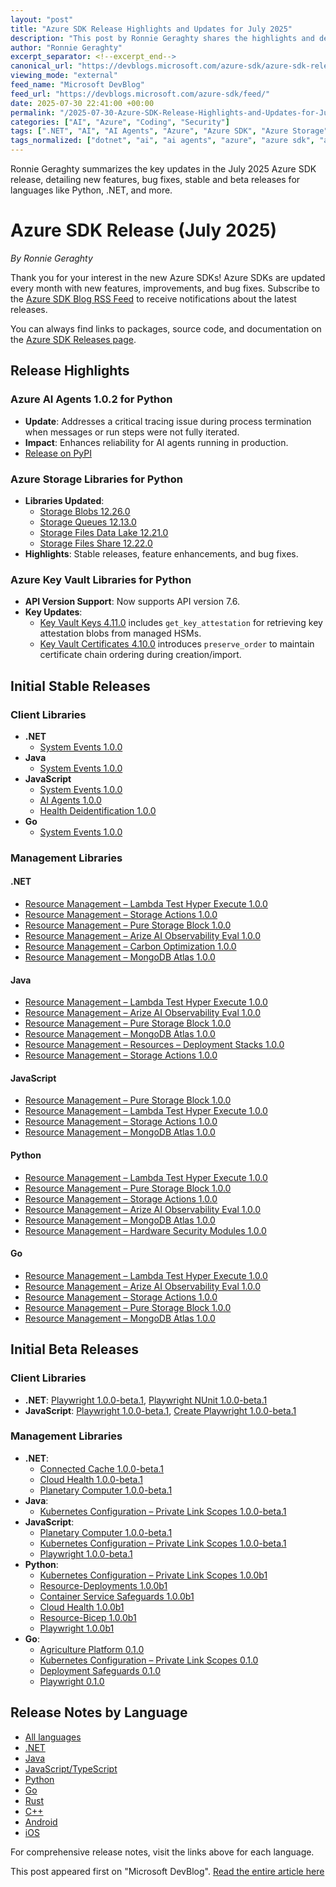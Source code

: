 ```yaml
---
layout: "post"
title: "Azure SDK Release Highlights and Updates for July 2025"
description: "This post by Ronnie Geraghty shares the highlights and detailed release notes for the Azure SDK updates in July 2025. It covers updates to Azure AI Agents, Azure Storage, Key Vault, initial stable and beta releases across major languages, and provides links to comprehensive release notes."
author: "Ronnie Geraghty"
excerpt_separator: <!--excerpt_end-->
canonical_url: "https://devblogs.microsoft.com/azure-sdk/azure-sdk-release-july-2025/"
viewing_mode: "external"
feed_name: "Microsoft DevBlog"
feed_url: "https://devblogs.microsoft.com/azure-sdk/feed/"
date: 2025-07-30 22:41:00 +00:00
permalink: "/2025-07-30-Azure-SDK-Release-Highlights-and-Updates-for-July-2025.html"
categories: ["AI", "Azure", "Coding", "Security"]
tags: [".NET", "AI", "AI Agents", "Azure", "Azure SDK", "Azure Storage", "Certificate Management", "Cloud Health", "Coding", "Event Grid", "Go", "Java", "JavaScript", "Key Vault", "Lambda Test", "Management Libraries", "MongoDB Atlas", "News", "Playwright", "Python", "Release Notes", "Resource Management", "SDK", "Security", "System Events"]
tags_normalized: ["dotnet", "ai", "ai agents", "azure", "azure sdk", "azure storage", "certificate management", "cloud health", "coding", "event grid", "go", "java", "javascript", "key vault", "lambda test", "management libraries", "mongodb atlas", "news", "playwright", "python", "release notes", "resource management", "sdk", "security", "system events"]
---
```


Ronnie Geraghty summarizes the key updates in the July 2025 Azure SDK release, detailing new features, bug fixes, stable and beta releases for languages like Python, .NET, and more.<!--excerpt_end-->

# Azure SDK Release (July 2025)

*By Ronnie Geraghty*

Thank you for your interest in the new Azure SDKs! Azure SDKs are updated every month with new features, improvements, and bug fixes. Subscribe to the [Azure SDK Blog RSS Feed](https://devblogs.microsoft.com/azure-sdk/feed/) to receive notifications about the latest releases.

You can always find links to packages, source code, and documentation on the [Azure SDK Releases page](https://aka.ms/azsdk/releases).

## Release Highlights

### Azure AI Agents 1.0.2 for Python

- **Update**: Addresses a critical tracing issue during process termination when messages or run steps were not fully iterated.
- **Impact**: Enhances reliability for AI agents running in production.
- [Release on PyPI](https://pypi.org/project/azure-ai-agents/1.0.2/)

### Azure Storage Libraries for Python

- **Libraries Updated**:
    - [Storage Blobs 12.26.0](https://pypi.org/project/azure-storage-blob/12.26.0/)
    - [Storage Queues 12.13.0](https://pypi.org/project/azure-storage-queue/12.13.0/)
    - [Storage Files Data Lake 12.21.0](https://pypi.org/project/azure-storage-file-datalake/12.21.0/)
    - [Storage Files Share 12.22.0](https://pypi.org/project/azure-storage-file-share/12.22.0/)
- **Highlights**: Stable releases, feature enhancements, and bug fixes.

### Azure Key Vault Libraries for Python

- **API Version Support**: Now supports API version 7.6.
- **Key Updates**:
    - [Key Vault Keys 4.11.0](https://pypi.org/project/azure-keyvault-keys/4.11.0/) includes `get_key_attestation` for retrieving key attestation blobs from managed HSMs.
    - [Key Vault Certificates 4.10.0](https://pypi.org/project/azure-keyvault-certificates/4.10.0/) introduces `preserve_order` to maintain certificate chain ordering during creation/import.

## Initial Stable Releases

### Client Libraries

- **.NET**
    - [System Events 1.0.0](https://www.nuget.org/packages/Azure.Messaging.EventGrid.SystemEvents/1.0.0)
- **Java**
    - [System Events 1.0.0](https://central.sonatype.com/artifact/com.azure/azure-messaging-eventgrid-systemevents/1.0.0)
- **JavaScript**
    - [System Events 1.0.0](https://www.npmjs.com/package/@azure/eventgrid-systemevents/v/1.0.0)
    - [AI Agents 1.0.0](https://www.npmjs.com/package/@azure/ai-agents/v/1.0.0)
    - [Health Deidentification 1.0.0](https://www.npmjs.com/package/@azure-rest/health-deidentification/v/1.0.0)
- **Go**
    - [System Events 1.0.0](https://pkg.go.dev/github.com/Azure/azure-sdk-for-go/sdk/messaging/eventgrid/azsystemevents@v1.0.0)

### Management Libraries

#### .NET

- [Resource Management – Lambda Test Hyper Execute 1.0.0](https://www.nuget.org/packages/Azure.ResourceManager.LambdaTestHyperExecute/1.0.0)
- [Resource Management – Storage Actions 1.0.0](https://www.nuget.org/packages/Azure.ResourceManager.StorageActions/1.0.0)
- [Resource Management – Pure Storage Block 1.0.0](https://www.nuget.org/packages/Azure.ResourceManager.PureStorageBlock/1.0.0)
- [Resource Management – Arize AI Observability Eval 1.0.0](https://www.nuget.org/packages/Azure.ResourceManager.ArizeAIObservabilityEval/1.0.0)
- [Resource Management – Carbon Optimization 1.0.0](https://www.nuget.org/packages/Azure.ResourceManager.CarbonOptimization/1.0.0)
- [Resource Management – MongoDB Atlas 1.0.0](https://www.nuget.org/packages/Azure.ResourceManager.MongoDBAtlas/1.0.0)

#### Java

- [Resource Management – Lambda Test Hyper Execute 1.0.0](https://central.sonatype.com/artifact/com.azure.resourcemanager/azure-resourcemanager-lambdatesthyperexecute/1.0.0)
- [Resource Management – Arize AI Observability Eval 1.0.0](https://central.sonatype.com/artifact/com.azure.resourcemanager/azure-resourcemanager-arizeaiobservabilityeval/1.0.0)
- [Resource Management – Pure Storage Block 1.0.0](https://central.sonatype.com/artifact/com.azure.resourcemanager/azure-resourcemanager-purestorageblock/1.0.0)
- [Resource Management – MongoDB Atlas 1.0.0](https://central.sonatype.com/artifact/com.azure.resourcemanager/azure-resourcemanager-mongodbatlas/1.0.0)
- [Resource Management – Resources – Deployment Stacks 1.0.0](https://central.sonatype.com/artifact/com.azure.resourcemanager/azure-resourcemanager-resources-deploymentstacks/1.0.0)
- [Resource Management – Storage Actions 1.0.0](https://central.sonatype.com/artifact/com.azure.resourcemanager/azure-resourcemanager-storageactions/1.0.0)

#### JavaScript

- [Resource Management – Pure Storage Block 1.0.0](https://www.npmjs.com/package/@azure/arm-purestorageblock/v/1.0.0)
- [Resource Management – Lambda Test Hyper Execute 1.0.0](https://www.npmjs.com/package/@azure/arm-lambdatesthyperexecute/v/1.0.0)
- [Resource Management – Storage Actions 1.0.0](https://www.npmjs.com/package/@azure/arm-storageactions/v/1.0.0)
- [Resource Management – MongoDB Atlas 1.0.0](https://www.npmjs.com/package/@azure/arm-mongodbatlas/v/1.0.0)

#### Python

- [Resource Management – Lambda Test Hyper Execute 1.0.0](https://pypi.org/project/azure-mgmt-lambdatesthyperexecute/1.0.0/)
- [Resource Management – Pure Storage Block 1.0.0](https://pypi.org/project/azure-mgmt-purestorageblock/1.0.0/)
- [Resource Management – Storage Actions 1.0.0](https://pypi.org/project/azure-mgmt-storageactions/1.0.0/)
- [Resource Management – Arize AI Observability Eval 1.0.0](https://pypi.org/project/azure-mgmt-arizeaiobservabilityeval/1.0.0/)
- [Resource Management – MongoDB Atlas 1.0.0](https://pypi.org/project/azure-mgmt-mongodbatlas/1.0.0/)
- [Resource Management – Hardware Security Modules 1.0.0](https://pypi.org/project/azure-mgmt-hardwaresecuritymodules/1.0.0/)

#### Go

- [Resource Management – Lambda Test Hyper Execute 1.0.0](https://pkg.go.dev/github.com/Azure/azure-sdk-for-go/sdk/resourcemanager/lambdatesthyperexecute/armlambdatesthyperexecute@v1.0.0)
- [Resource Management – Arize AI Observability Eval 1.0.0](https://pkg.go.dev/github.com/Azure/azure-sdk-for-go/sdk/resourcemanager/arizeaiobservabilityeval/armarizeaiobservabilityeval@v1.0.0)
- [Resource Management – Storage Actions 1.0.0](https://pkg.go.dev/github.com/Azure/azure-sdk-for-go/sdk/resourcemanager/storageactions/armstorageactions@v1.0.0)
- [Resource Management – Pure Storage Block 1.0.0](https://pkg.go.dev/github.com/Azure/azure-sdk-for-go/sdk/resourcemanager/purestorageblock/armpurestorageblock@v1.0.0)
- [Resource Management – MongoDB Atlas 1.0.0](https://pkg.go.dev/github.com/Azure/azure-sdk-for-go/sdk/resourcemanager/mongodbatlas/armmongodbatlas@v1.0.0)

## Initial Beta Releases

### Client Libraries

- **.NET**: [Playwright 1.0.0-beta.1](https://www.nuget.org/packages/Azure.Developer.Playwright/1.0.0-beta.1), [Playwright NUnit 1.0.0-beta.1](https://www.nuget.org/packages/Azure.Developer.Playwright.NUnit/1.0.0-beta.1)
- **JavaScript**: [Playwright 1.0.0-beta.1](https://www.npmjs.com/package/@azure/playwright/v/1.0.0-beta.1), [Create Playwright 1.0.0-beta.1](https://www.npmjs.com/package/@azure/create-playwright/v/1.0.0-beta.1)

### Management Libraries

- **.NET**:
    - [Connected Cache 1.0.0-beta.1](https://www.nuget.org/packages/Azure.ResourceManager.ConnectedCache/1.0.0-beta.1)
    - [Cloud Health 1.0.0-beta.1](https://www.nuget.org/packages/Azure.ResourceManager.CloudHealth/1.0.0-beta.1)
    - [Planetary Computer 1.0.0-beta.1](https://www.nuget.org/packages/Azure.ResourceManager.PlanetaryComputer/1.0.0-beta.1)
- **Java**:
    - [Kubernetes Configuration – Private Link Scopes 1.0.0-beta.1](https://central.sonatype.com/artifact/com.azure.resourcemanager/azure-resourcemanager-kubernetesconfiguration-privatelinkscopes/1.0.0-beta.1)
- **JavaScript**:
    - [Planetary Computer 1.0.0-beta.1](https://www.npmjs.com/package/@azure/arm-planetarycomputer/v/1.0.0-beta.1)
    - [Kubernetes Configuration – Private Link Scopes 1.0.0-beta.1](https://www.npmjs.com/package/@azure/arm-kubernetesconfiguration-privatelinkscopes/v/1.0.0-beta.1)
    - [Playwright 1.0.0-beta.1](https://www.npmjs.com/package/@azure/arm-playwright/v/1.0.0-beta.1)
- **Python**:
    - [Kubernetes Configuration – Private Link Scopes 1.0.0b1](https://pypi.org/project/azure-mgmt-kubernetesconfiguration-privatelinkscopes/1.0.0b1/)
    - [Resource-Deployments 1.0.0b1](https://pypi.org/project/azure-mgmt-resource-deployments/1.0.0b1/)
    - [Container Service Safeguards 1.0.0b1](https://pypi.org/project/azure-mgmt-containerservicesafeguards/1.0.0b1/)
    - [Cloud Health 1.0.0b1](https://pypi.org/project/azure-mgmt-cloudhealth/1.0.0b1/)
    - [Resource-Bicep 1.0.0b1](https://pypi.org/project/azure-mgmt-resource-bicep/1.0.0b1/)
    - [Playwright 1.0.0b1](https://pypi.org/project/azure-mgmt-playwright/1.0.0b1/)
- **Go**:
    - [Agriculture Platform 0.1.0](https://pkg.go.dev/github.com/Azure/azure-sdk-for-go/sdk/resourcemanager/agricultureplatform/armagricultureplatform@v0.1.0)
    - [Kubernetes Configuration – Private Link Scopes 0.1.0](https://pkg.go.dev/github.com/Azure/azure-sdk-for-go/sdk/resourcemanager/kubernetesconfiguration/armprivatelinkscopes@v0.1.0)
    - [Deployment Safeguards 0.1.0](https://pkg.go.dev/github.com/Azure/azure-sdk-for-go/sdk/resourcemanager/containerservice/armdeploymentsafeguards@v0.1.0)
    - [Playwright 0.1.0](https://pkg.go.dev/github.com/Azure/azure-sdk-for-go/sdk/resourcemanager/playwright/armplaywright@v0.1.0)

## Release Notes by Language

- [All languages](https://azure.github.io/azure-sdk/releases/2025-07/index.html)
- [.NET](https://azure.github.io/azure-sdk/releases/2025-07/dotnet.html)
- [Java](https://azure.github.io/azure-sdk/releases/2025-07/java.html)
- [JavaScript/TypeScript](https://azure.github.io/azure-sdk/releases/2025-07/js.html)
- [Python](https://azure.github.io/azure-sdk/releases/2025-07/python.html)
- [Go](https://azure.github.io/azure-sdk/releases/2025-07/go.html)
- [Rust](https://azure.github.io/azure-sdk/releases/2025-07/rust.html)
- [C++](https://azure.github.io/azure-sdk/releases/2025-07/cpp.html)
- [Android](https://azure.github.io/azure-sdk/releases/2025-07/android.html)
- [iOS](https://azure.github.io/azure-sdk/releases/2025-07/ios.html)

For comprehensive release notes, visit the links above for each language.

This post appeared first on "Microsoft DevBlog". [Read the entire article here](https://devblogs.microsoft.com/azure-sdk/azure-sdk-release-july-2025/)
